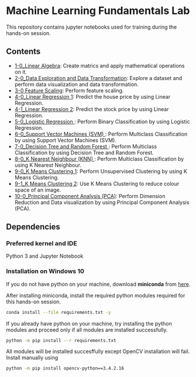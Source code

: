 # Machine Learning Fundamentals Lab
This repository contains jupyter notebooks used for training during the hands-on session.
## Contents

- [1-0_Linear Algebra](https://github.com/skymindglobal/machine-learning-fundamentals/blob/master/solution/1-0_Linear%20Algebra.ipynb):
  Create matrics and apply mathematical operations on it.
- [2-0_Data Exploration and Data Transformation](https://github.com/skymindglobal/machine-learning-fundamentals/blob/master/solution/2-0_Data%20Exploration%20and%20Data%20Transformation.ipynb):
  Explore a dataset and perform data visualization and data transformation.
- [3-0 Feature Scaling](https://github.com/skymindglobal/machine-learning-fundamentals/blob/master/solution/3-0_Feature%20Scaling.ipynb):
  Perform feature scaling.
- [4-0_Linear Regression 1](https://github.com/skymindglobal/machine-learning-fundamentals/blob/master/solution/4-0_Linear%20Regression%201.ipynb):
  Predict the house price by using Linear Regression.
- [4-1_Linear Regression 2](https://github.com/skymindglobal/machine-learning-fundamentals/blob/master/solution/4-1_Linear%20Regression%202.ipynb):
  Predict the stock price by using Linear Regression.  
- [5-0_Logistic Regression ](https://github.com/skymindglobal/machine-learning-fundamentals/blob/master/solution/5-0_Logistic%20Regression.ipynb):
  Perform Binary Classification by using Logistic Regression.
- [6-0_Support Vector Machines (SVM) ](https://github.com/skymindglobal/machine-learning-fundamentals/blob/master/solution/6-0_Support%20Vector%20Machines(SVM).ipynb):
  Perform Multiclass Classification by using Support Vector Machines (SVM).
- [7-0_Decision Tree and Random Forest ](https://github.com/skymindglobal/machine-learning-fundamentals/blob/master/solution/7-0_Decision%20Tree%20and%20Random%20Forest.ipynb):
  Perform Multiclass Classification by using Decision Tree and Random Forest.
- [8-0_K Nearest Neighbour (KNN) ](https://github.com/skymindglobal/machine-learning-fundamentals/blob/master/solution/8-0_K%20Nearest%20Neighbour(KNN).ipynb):
  Perform Multiclass Classification by using K Nearest Neighbour.
- [9-0_K Means Clustering 1](https://github.com/skymindglobal/machine-learning-fundamentals/blob/master/solution/9-0_K%20Means%20Clustering%201.ipynb):
  Perform Unsupervised Clustering by using K Means Clustering.
- [9-1_K Means Clustering 2](https://github.com/skymindglobal/machine-learning-fundamentals/blob/master/solution/9-1_K%20Means%20Clustering%202%20.ipynb):
  Use K Means Clustering to reduce colour space of an image.
- [10-0_Principal Component Analysis (PCA)](https://github.com/skymindglobal/machine-learning-fundamentals/blob/master/solution/10-0_Principal%20Component%20Analysis%20(PCA).ipynb):
  Perform Dimension Reduction and Data visualization by using Principal Component Analysis (PCA).

## Dependencies
### Preferred kernel and IDE
Python 3 and Jupyter Notebook

### Installation on Windows 10
If you do not have python on your machine, download <b>miniconda</b> from [here](https://docs.conda.io/en/latest/miniconda.html).

After installing miniconda, install the required python modules required for this hands-on session.
```sh
conda install --file requirements.txt -y
```

If you already have python on your machine, try installing the python modules and proceed only if all modules are installed successfully.
```sh
python -m pip install --r requirements.txt
```

All modules will be installed succesffully except OpenCV installation will fail. Install manually using
```sh
python -m pip install opencv-python==3.4.2.16
```
  
